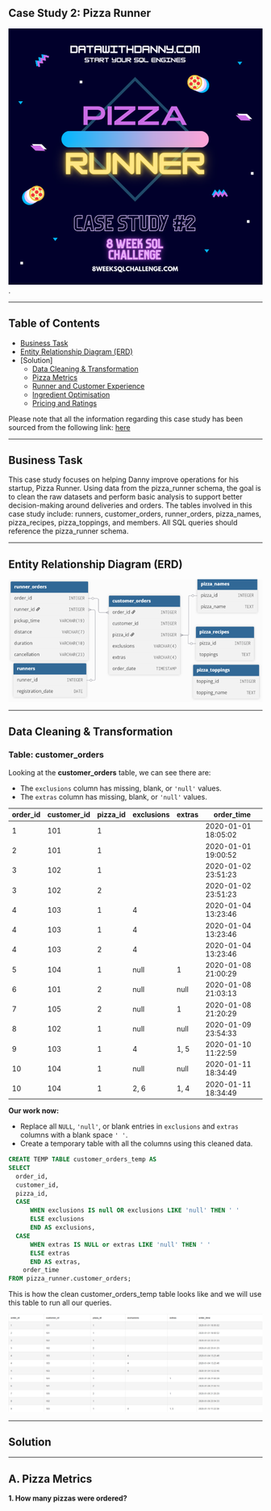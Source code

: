 ## Case Study 2: Pizza Runner

![Case Study 2](https://github.com/ShreyanshiJaiswal/8-Week-SQL-Challenge/blob/main/.images/Case_Study%232.png).

---

## Table of Contents

- [Business Task](#business-task)  
- [Entity Relationship Diagram (ERD)](#entity-relationship-diagram-erd)  
- [Solution]  
  - [Data Cleaning & Transformation](#data-cleaning--transformation)  
  - [Pizza Metrics](#pizza-metrics)  
  - [Runner and Customer Experience](#runner-and-customer-experience)  
  - [Ingredient Optimisation](#ingredient-optimisation)  
  - [Pricing and Ratings](#pricing-and-ratings)

Please note that all the information regarding this case study has been sourced from the following link: [here](https://8weeksqlchallenge.com/case-study-2/)

---

## Business Task

This case study focuses on helping Danny improve operations for his startup, Pizza Runner. Using data from the pizza_runner schema, the goal is to clean the raw datasets and perform basic analysis to support better decision-making around deliveries and orders. The tables involved in this case study include: runners, customer_orders, runner_orders, pizza_names, pizza_recipes, pizza_toppings, and members. All SQL queries should reference the pizza_runner schema.

---

## Entity Relationship Diagram (ERD)

![ERD](https://github.com/ShreyanshiJaiswal/8-Week-SQL-Challenge/blob/main/.images/ERD_Case%232.png)

---

## Data Cleaning & Transformation

### Table: customer_orders

Looking at the **customer_orders** table, we can see there are:  
- The `exclusions` column has missing, blank, or `'null'` values.
- The `extras` column has missing, blank, or `'null'` values.
  
| order_id | customer_id | pizza_id | exclusions | extras | order_time          |
| -------- | ----------- | -------- | ---------- | ------ | ------------------- |
| 1        | 101         | 1        |            |        | 2020-01-01 18:05:02 |
| 2        | 101         | 1        |            |        | 2020-01-01 19:00:52 |
| 3        | 102         | 1        |            |        | 2020-01-02 23:51:23 |
| 3        | 102         | 2        |            |        | 2020-01-02 23:51:23 |
| 4        | 103         | 1        | 4          |        | 2020-01-04 13:23:46 |
| 4        | 103         | 1        | 4          |        | 2020-01-04 13:23:46 |
| 4        | 103         | 2        | 4          |        | 2020-01-04 13:23:46 |
| 5        | 104         | 1        | null       | 1      | 2020-01-08 21:00:29 |
| 6        | 101         | 2        | null       | null   | 2020-01-08 21:03:13 |
| 7        | 105         | 2        | null       | 1      | 2020-01-08 21:20:29 |
| 8        | 102         | 1        | null       | null   | 2020-01-09 23:54:33 |
| 9        | 103         | 1        | 4          | 1, 5   | 2020-01-10 11:22:59 |
| 10       | 104         | 1        | null       | null   | 2020-01-11 18:34:49 |
| 10       | 104         | 1        | 2, 6       | 1, 4   | 2020-01-11 18:34:49 |

**Our work now:**  
- Replace all `NULL`, `'null'`, or blank entries in `exclusions` and `extras` columns with a blank space `' '`.  
- Create a temporary table with all the columns using this cleaned data.
```sql
CREATE TEMP TABLE customer_orders_temp AS
SELECT 
  order_id, 
  customer_id, 
  pizza_id, 
  CASE
	  WHEN exclusions IS null OR exclusions LIKE 'null' THEN ' '
	  ELSE exclusions
	  END AS exclusions,
  CASE
	  WHEN extras IS NULL or extras LIKE 'null' THEN ' '
	  ELSE extras
	  END AS extras,
	order_time
FROM pizza_runner.customer_orders;
```
This is how the clean customer_orders_temp table looks like and we will use this table to run all our queries.

![customer_orders_temp](https://github.com/ShreyanshiJaiswal/8-Week-SQL-Challenge/blob/main/.images/Case_Study%232_customer_orders_tem_table.png)

---

## Solution

---

## A. Pizza Metrics

**1. How many pizzas were ordered?**
```sql

```
